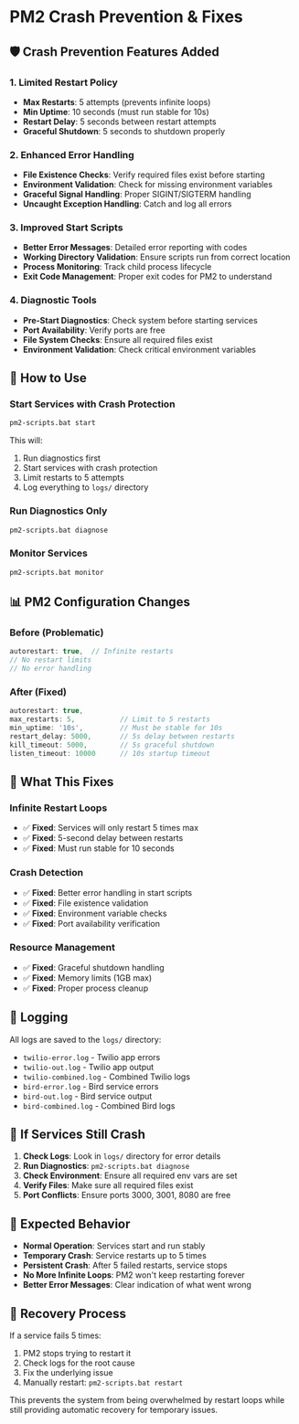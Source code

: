 # PM2 Crash Prevention & Fixes

## 🛡️ **Crash Prevention Features Added**

### 1. **Limited Restart Policy**
- **Max Restarts**: 5 attempts (prevents infinite loops)
- **Min Uptime**: 10 seconds (must run stable for 10s)
- **Restart Delay**: 5 seconds between restart attempts
- **Graceful Shutdown**: 5 seconds to shutdown properly

### 2. **Enhanced Error Handling**
- **File Existence Checks**: Verify required files exist before starting
- **Environment Validation**: Check for missing environment variables
- **Graceful Signal Handling**: Proper SIGINT/SIGTERM handling
- **Uncaught Exception Handling**: Catch and log all errors

### 3. **Improved Start Scripts**
- **Better Error Messages**: Detailed error reporting with codes
- **Working Directory Validation**: Ensure scripts run from correct location
- **Process Monitoring**: Track child process lifecycle
- **Exit Code Management**: Proper exit codes for PM2 to understand

### 4. **Diagnostic Tools**
- **Pre-Start Diagnostics**: Check system before starting services
- **Port Availability**: Verify ports are free
- **File System Checks**: Ensure all required files exist
- **Environment Validation**: Check critical environment variables

## 🚀 **How to Use**

### **Start Services with Crash Protection**
```bash
pm2-scripts.bat start
```
This will:
1. Run diagnostics first
2. Start services with crash protection
3. Limit restarts to 5 attempts
4. Log everything to `logs/` directory

### **Run Diagnostics Only**
```bash
pm2-scripts.bat diagnose
```

### **Monitor Services**
```bash
pm2-scripts.bat monitor
```

## 📊 **PM2 Configuration Changes**

### **Before (Problematic)**
```javascript
autorestart: true,  // Infinite restarts
// No restart limits
// No error handling
```

### **After (Fixed)**
```javascript
autorestart: true,
max_restarts: 5,           // Limit to 5 restarts
min_uptime: '10s',         // Must be stable for 10s
restart_delay: 5000,       // 5s delay between restarts
kill_timeout: 5000,        // 5s graceful shutdown
listen_timeout: 10000      // 10s startup timeout
```

## 🔧 **What This Fixes**

### **Infinite Restart Loops**
- ✅ **Fixed**: Services will only restart 5 times max
- ✅ **Fixed**: 5-second delay between restarts
- ✅ **Fixed**: Must run stable for 10 seconds

### **Crash Detection**
- ✅ **Fixed**: Better error handling in start scripts
- ✅ **Fixed**: File existence validation
- ✅ **Fixed**: Environment variable checks
- ✅ **Fixed**: Port availability verification

### **Resource Management**
- ✅ **Fixed**: Graceful shutdown handling
- ✅ **Fixed**: Memory limits (1GB max)
- ✅ **Fixed**: Proper process cleanup

## 📝 **Logging**

All logs are saved to the `logs/` directory:
- `twilio-error.log` - Twilio app errors
- `twilio-out.log` - Twilio app output
- `twilio-combined.log` - Combined Twilio logs
- `bird-error.log` - Bird service errors
- `bird-out.log` - Bird service output
- `bird-combined.log` - Combined Bird logs

## 🚨 **If Services Still Crash**

1. **Check Logs**: Look in `logs/` directory for error details
2. **Run Diagnostics**: `pm2-scripts.bat diagnose`
3. **Check Environment**: Ensure all required env vars are set
4. **Verify Files**: Make sure all required files exist
5. **Port Conflicts**: Ensure ports 3000, 3001, 8080 are free

## 🎯 **Expected Behavior**

- **Normal Operation**: Services start and run stably
- **Temporary Crash**: Service restarts up to 5 times
- **Persistent Crash**: After 5 failed restarts, service stops
- **No More Infinite Loops**: PM2 won't keep restarting forever
- **Better Error Messages**: Clear indication of what went wrong

## 🔄 **Recovery Process**

If a service fails 5 times:
1. PM2 stops trying to restart it
2. Check logs for the root cause
3. Fix the underlying issue
4. Manually restart: `pm2-scripts.bat restart`

This prevents the system from being overwhelmed by restart loops while still providing automatic recovery for temporary issues.
